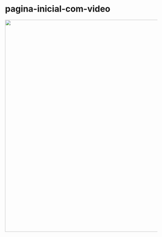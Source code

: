# pagina-inicial-com-video
<div align="center">
<img src="https://user-images.githubusercontent.com/105253015/193740101-1c3f4531-d607-479b-be6a-fd0d50d41492.png" width="700" />
</div>
